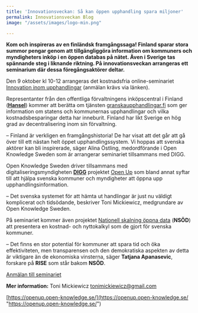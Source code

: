 ```yaml
---
title: 'Innovationsveckan: Så kan öppen upphandling spara miljoner'
permalink: Innovationsveckan Blog
image: "/assets/images/logo-min.png"

---
```

**Kom och inspireras av en finländsk framgångssaga! Finland sparar stora summor pengar genom att tillgängliggöra information om kommuners och myndigheters inköp i en öppen databas på nätet. Även i Sverige tas spännande steg i liknande riktning. På innovationsveckan arrangeras ett seminarium där dessa föregångsaktörer deltar.**

Den 9 oktober kl 10-12 arrangeras det kostnadsfria online-seminariet [Innovation inom upphandlingar](https://www.goto10.se/evenemang/innovation-inom-upphandlingar/) (anmälan krävs via länken).

Representanter från den offentliga förvaltningens inköpscentral i Finland ([**Hansel**](https://www.hansel.fi/en/)) kommer att berätta om tjänsten [granskaupphandlingar.fi](http://granskaupphandlingar.fi) som ger information om statens och kommunernas upphandlingar och vilka kostnadsbesparingar detta har inneburit. Finland har likt Sverige en hög grad av decentralisering inom sin förvaltning.

– Finland är verkligen en framgångshistoria! De har visat att det går att gå över till ett nästan helt öppet upphandlingssystem. Vi hoppas att svenska aktörer kan bli inspirerade, säger Alina Östling, medordförande i Open Knowledge Sweden som är arrangerar seminariet tillsammans med DIGG.

Open Knowledge Sweden driver tillsammans med digitaliseringsmyndigheten [**DIGG**](https://www.digg.se/) projektet [Open Up](https://openup.open-knowledge.se/) som bland annat syftar till att hjälpa svenska kommuner och myndigheter att öppna upp upphandlingsinformation.

– Det svenska systemet för att hämta ut handlingar är just nu väldigt komplicerat och tidsödande, beskriver Toni Mickiewicz, medgrundare av Open Knowledge Sweden.

På seminariet kommer även projektet [Nationell skalning öppna data](https://www.vinnova.se/p/nationell-skalning-oppna-data-nsod/) (**NSÖD**) att presentera en kostnad- och nyttokalkyl som de gjort för svenska kommuner.

– Det finns en stor potential för kommuner att spara tid och öka effektiviteten, men transparensen och den demokratiska aspekten av detta är viktigare än de ekonomiska vinsterna, säger **Tatjana Apanasevic**, forskare på **RISE** som står bakom **NSÖD**.

[Anmälan till seminariet](https://www.goto10.se/evenemang/innovation-inom-upphandlingar/)

**Mer information:** Toni Mickiewicz tonimickiewicz@gmail.com

[https://openup.open-knowledge.se/](https://openup.open-knowledge.se/ "https://openup.open-knowledge.se/")